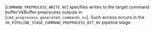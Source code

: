 [`COMMAND_PREPROCESS_WRITE_NV`] specifies writes to the
target command buffer:VkBuffer preprocess outputs in
[`cmd_preprocess_generated_commands_nv`].
Such access occurs in the
`VK_PIPELINE_STAGE_COMMAND_PREPROCESS_BIT_NV` pipeline stage.